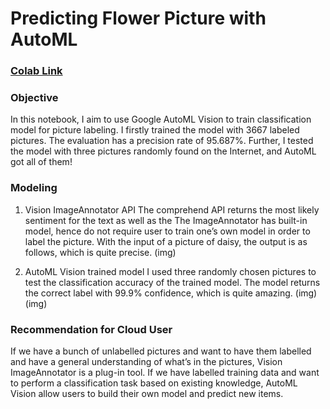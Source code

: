 
# Predicting Flower Picture with AutoML

### [Colab Link](https://colab.research.google.com/drive/1y5weLPsAJ5cIElYPy4qMQ9athQgSbLvz)

### Objective
In this notebook, I aim to use Google AutoML Vision to train classification model for picture labeling. I firstly trained the model with 3667 labeled pictures. The evaluation has a precision rate of 95.687%. Further, I tested the model with three pictures randomly found on the Internet, and AutoML got all of them!

### Modeling
1. Vision ImageAnnotator API
The comprehend API returns the most likely sentiment for the text as well as the 
The ImageAnnotator has built-in model, hence do not require user to train one’s own model in order to label the picture. With the input of a picture of daisy, the output is as follows, which is quite precise.
(img)

2.  AutoML Vision trained model
I used three randomly chosen pictures to test the classification accuracy of the trained model. The model returns the correct label with 99.9% confidence, which is quite amazing.
(img)
(img)

### Recommendation for Cloud User
If we have a bunch of unlabelled pictures and want to have them labelled and have a general understanding of what’s in the pictures, Vision ImageAnnotator is a plug-in tool.
If we have labelled training data and want to perform a classification task based on existing knowledge, AutoML Vision allow users to build their own model and predict new items.

